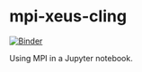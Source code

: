 # mpi-xeus-cling

[![Binder](https://mybinder.org/badge_logo.svg)](https://mybinder.org/v2/gh/robertodr/mpi-xeus-cling/main?urlpath=lab%2Ftree%2Fmpi.ipynb)

Using MPI in a Jupyter notebook.
